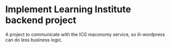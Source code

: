 # Implement Learning Institute backend project

A project to communicate with the ICG maconomy service, so ili-wordpress can do less business logic.
